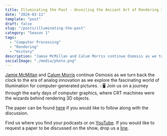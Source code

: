 ```yaml
---
title: Illuminating the Past - Unveiling the Ancient Art of Rendering 3D Objects
date: "2024-03-11"
template: "post"
draft: false
slug: "/posts/illuminating-the-past"
category: "Season 1"
tags:
  - "Computer Processing"
  - "Rendering"
  - "History"
description: "Jamie McMillan and Calum Morris continue Osmosis as we turn back the clock to the era of analog innovation as we explore the fascinating world of Illumination for computer-generated pictures."
socialImage: "./media/photo.png"
---
```


[Jamie McMillan](https://www.linkedin.com/in/jamie-mcmillan-metrology/) and [Calum Morris](https://www.linkedin.com/in/calum-morris-7015a028b/) continue Osmosis as we turn back the clock to the era of analog innovation as we explore the fascinating world of Illumination for computer-generated pictures. 💡🖥️ Join us on a journey through the early days of computer graphics, where CRT machines were the wizards behind rendering 3D objects.

The paper can be found [here](https://doi.org/10.1145/360825.360839) if you would like to follow along with the discussion.

Find us where you find your podcasts or on [YouTube](https://www.youtube.com/channel/UCZASNs8eKR3AKpLkkPAYnuQ). If you would like to request a paper to be discussed on the show, drop us a [line](mailto:osmosiscast@gmail.com?subject=Osmosis%20Cast%20|%20Episode%20Suggestion).
